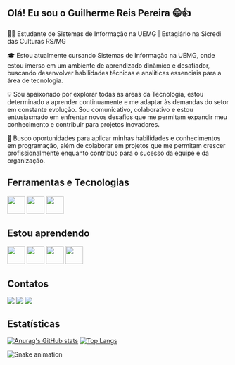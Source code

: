 ## Olá! Eu sou o Guilherme Reis Pereira 😁👍

👨‍💻 Estudante de Sistemas de Informação na UEMG | Estagiário na Sicredi das Culturas RS/MG

🎓 Estou atualmente cursando Sistemas de Informação na UEMG, onde estou imerso em um ambiente de aprendizado dinâmico e desafiador, buscando desenvolver habilidades técnicas e analíticas essenciais para a área de tecnologia.

💡 Sou apaixonado por explorar todas as áreas da Tecnologia, estou determinado a aprender continuamente e me adaptar às demandas do setor em constante evolução. Sou comunicativo, colaborativo e estou entusiasmado em enfrentar novos desafios que me permitam expandir meu conhecimento e contribuir para projetos inovadores.

🚀 Busco oportunidades para aplicar minhas habilidades e conhecimentos em programação, além de colaborar em projetos que me permitam crescer profissionalmente enquanto contribuo para o sucesso da equipe e da organização.

## Ferramentas e Tecnologias
<img src="https://cdn.jsdelivr.net/gh/devicons/devicon@latest/icons/cplusplus/cplusplus-original.svg" width="40" height="40"/>    <img src="https://cdn.jsdelivr.net/gh/devicons/devicon@latest/icons/html5/html5-original.svg" width="40" height="40"/>    <img src="https://cdn.jsdelivr.net/gh/devicons/devicon@latest/icons/css3/css3-original.svg" width="40" height="40"/>

## Estou aprendendo
<img src="https://cdn.jsdelivr.net/gh/devicons/devicon@latest/icons/c/c-original.svg" width="40" height="40"/>    <img src="https://cdn.jsdelivr.net/gh/devicons/devicon@latest/icons/python/python-original.svg" width="40" height="40"/>    <img src="https://cdn.jsdelivr.net/gh/devicons/devicon@latest/icons/oracle/oracle-original.svg" width="40" height="40">
<img src="https://cdn.jsdelivr.net/gh/devicons/devicon@latest/icons/git/git-original.svg" width="40" height="40"/>

## Contatos

<div>
<a href="https://instagram.com/guilherme_reispereira" target="_blank"><img loading="lazy" src="https://img.shields.io/badge/-Instagram-%23E4405F?style=for-the-badge&logo=instagram&logoColor=white" target="blank"></a>
<a href = "mailto:guilhermerp2004@gmail.com"><img loading="lazy" src="https://img.shields.io/badge/Gmail-D14836?style=for-the-badge&logo=gmail&logoColor=white" target="blank"></a>
<a href="https://www.linkedin.com/in/guilherme-pereira-102b13271/" target="_blank"><img loading="lazy" src="https://img.shields.io/badge/-LinkedIn-%230077B5?style=for-the-badge&logo=linkedin&logoColor=white" target="blank"></a>   
</div>

## Estatísticas

<div>
  
[![Anurag's GitHub stats](https://github-readme-stats.vercel.app/api?username=DevGuiPereira&show_icons=true&theme=radical)](https://github.com/anuraghazra/github-readme-stats)
[![Top Langs](https://github-readme-stats.vercel.app/api/top-langs/?username=DevGuiPereira&layout=donut&theme=radical)](https://github.com/anuraghazra/github-readme-stats)

</div>

![Snake animation](https://github.com/ubiratan-motta/ubiratan-motta/blob/output/github-contribution-grid-snake.svg)
